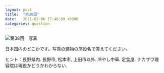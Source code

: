 ```yaml
---
layout: post
title:  "第38回"
date:   2021-08-06 17:40:00 +0900
categories: question
---
```



![第38回　写真](/kokodoko/images/q38.jpg "ナカザワ理容院")

日本国内のどこかです。写真の建物の施設名で答えてください。

ヒント：長野県内. 長野市, 松本市, 上田市以外. 冷やし中華. 定食屋. ナカザワ理容院は現役かどうかわからない.
